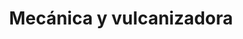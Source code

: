 ---
title: "Mecánica y vulcanizadora"
url: /palanda-zamora-chinchipe/mecanica-y-vulcanizadora/
shop: reparación de automóviles
---